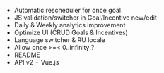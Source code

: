 - Automatic rescheduler for once goal
- JS validation/switcher in Goal/Incentive new/edit
- Daily & Weekly analytics improvement
- Optimize UI (CRUD Goals & Incentives)
- Language switcher & RU locale
- Allow once >=< 0..infinity ?
- README
- API v2 + Vue.js
